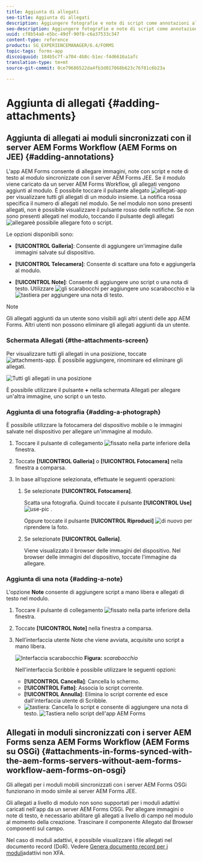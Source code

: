 ```yaml
---
title: Aggiunta di allegati
seo-title: Aggiunta di allegati
description: Aggiungere fotografie e note di script come annotazioni all'attività nell'app AEM Forms
seo-description: Aggiungere fotografie e note di script come annotazioni all'attività nell'app AEM Forms
uuid: cf8b54a8-e5bc-49df-90f8-c6a37533c347
content-type: reference
products: SG_EXPERIENCEMANAGER/6.4/FORMS
topic-tags: forms-app
discoiquuid: 184b5c7f-a704-4b8c-b1ec-f4d6616a1afc
translation-type: tm+mt
source-git-commit: 0ce79686522da4fb3d017068b623c76f81c6b23a

---
```



# Aggiunta di allegati {#adding-attachments}

## Aggiunta di allegati ai moduli sincronizzati con il server AEM Forms Workflow (AEM Forms on JEE) {#adding-annotations}

L&#39;app AEM Forms consente di allegare immagini, note con script e note di testo al modulo sincronizzate con il server AEM Forms JEE. Se il modulo viene caricato da un server AEM Forms Workflow, gli allegati vengono aggiunti al modulo. È possibile toccare il pulsante allegato ![allegati-app](assets/attachments-app.png) per visualizzare tutti gli allegati di un modulo insieme. La notifica rossa specifica il numero di allegati nel modulo. Se nel modulo non sono presenti allegati, non è possibile visualizzare il pulsante rosso delle notifiche. Se non sono presenti allegati nel modulo, toccando il pulsante degli allegati ![allegare](assets/attch.png)è possibile allegare foto o script.

Le opzioni disponibili sono:

* **[!UICONTROL Galleria]**: Consente di aggiungere un&#39;immagine dalle immagini salvate sul dispositivo.

* **[!UICONTROL Telecamera]**: Consente di scattare una foto e aggiungerla al modulo.

* **[!UICONTROL Note]**: Consente di aggiungere uno script o una nota di testo. Utilizzare ![gli scarabocchi](assets/scribble.png) per aggiungere uno scarabocchio e la ![tastiera](assets/keyboard.png) per aggiungere una nota di testo.

>[!NOTE]
>
>Gli allegati aggiunti da un utente sono visibili agli altri utenti delle app AEM Forms. Altri utenti non possono eliminare gli allegati aggiunti da un utente.


### Schermata Allegati {#the-attachments-screen}

Per visualizzare tutti gli allegati in una posizione, toccate ![attachments-app](assets/attachments-app.png). È possibile aggiungere, rinominare ed eliminare gli allegati.

![Tutti gli allegati in una posizione](assets/attachments-screen.png)

È possibile utilizzare il pulsante **+** nella schermata Allegati per allegare un&#39;altra immagine, uno script o un testo.

### Aggiunta di una fotografia {#adding-a-photograph}

È possibile utilizzare la fotocamera del dispositivo mobile o le immagini salvate nel dispositivo per allegare un&#39;immagine al modulo.

1. Toccare il pulsante di collegamento ![fissato](assets/attch.png) nella parte inferiore della finestra.
1. Toccate **[!UICONTROL Galleria]** o **[!UICONTROL Fotocamera]** nella finestra a comparsa.
1. In base all’opzione selezionata, effettuate le seguenti operazioni:

   1. Se selezionate **[!UICONTROL Fotocamera]**.

      Scatta una fotografia. Quindi toccate il pulsante **[!UICONTROL Use]** ![use-pic](assets/use-pic.png) .

      Oppure toccate il pulsante **[!UICONTROL Riproduci]** ![di nuovo](assets/retake.png) per riprendere la foto.

   1. Se selezionate **[!UICONTROL Galleria]**.

      Viene visualizzato il browser delle immagini del dispositivo. Nel browser delle immagini del dispositivo, toccate l&#39;immagine da allegare.

### Aggiunta di una nota {#adding-a-note}

L&#39;opzione **Note** consente di aggiungere script a mano libera e allegati di testo nel modulo.

1. Toccare il pulsante di collegamento ![fissato](assets/attch.png) nella parte inferiore della finestra.
1. Toccate **[!UICONTROL Note]** nella finestra a comparsa.
1. Nell’interfaccia utente Note che viene avviata, acquisite uno script a mano libera.

   ![Interfaccia scarabocchio](assets/scribble-ui.png)
   **Figura:** *scarabocchio*

   Nell&#39;interfaccia Scribble è possibile utilizzare le seguenti opzioni:

   * **[!UICONTROL Cancella]**: Cancella lo schermo.
   * **[!UICONTROL Fatto]**: Associa lo script corrente.
   * **[!UICONTROL Annulla]**: Elimina lo script corrente ed esce dall&#39;interfaccia utente di Scribble.
   * ![tastiera](assets/keyboard.png): Cancella lo script e consente di aggiungere una nota di testo.
   ![Tastiera nello script dell&#39;app AEM Forms](assets/keyboard-inapp.png)

## Allegati in moduli sincronizzati con i server AEM Forms senza AEM Forms Workflow (AEM Forms su OSGi) {#attachments-in-forms-synced-with-the-aem-forms-servers-without-aem-forms-workflow-aem-forms-on-osgi}

Gli allegati per i moduli mobili sincronizzati con i server AEM Forms OSGi funzionano in modo simile ai server AEM Forms JEE.

Gli allegati a livello di modulo non sono supportati per i moduli adattivi caricati nell&#39;app da un server AEM Forms OSGi. Per allegare immagini o note di testo, è necessario abilitare gli allegati a livello di campo nel modulo al momento della creazione. Trascinare il componente Allegato dal Browser componenti sul campo.

Nel caso di moduli adattivi, è possibile visualizzare i file allegati nel documento record (DoR). Vedere [Genera documento record per i moduli](/help/forms/using/generate-document-of-record-for-non-xfa-based-adaptive-forms.md)adattivi non XFA.
